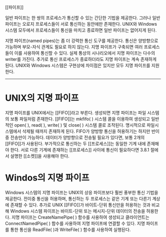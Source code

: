[[파이프]]

일반 파이프는 한 쌍의 프로세스가 통신할 수 있는 간단한 기법을 제공한다.
그러나 일반파이프는 오로지 프로세스들이 서로 통신하는 동안에만 존재한다.
UNIX와 Windows 시스템 모두에서 프로세스들이 통신을 마치고 종료하면 일반 파이프는 없어지게 된다.

지명 파이프(named pipes)는 좀 더 강력한 통신 도구를 제공한다.
통신은 양방향으로 가능하며 부모-자식 관계도 필요로 하지 않는다. 
지명 파이프가 구축되면 여러 프로세스들이 이를 사용하여 통신할 수 있다. 
실제 통상의 시나리오에서 지명 파이프는 다수의 writer를 가진다. 
추가로 통신 프로세스가 종료하더라도 지명 파이프는 계속 존재하게 된다. 
UNIX와 Windows 시스템은 구현상에 차이점은 있지만 모두 지명 파이프를 지원한다.

***

# UNIX의 지명 파이프

지명 파이프를 UNIX에서는 [[FIFO]]라고 부른다. 
생성되면 지명 파이프는 파일 시스템의 보통 파일처럼 존재한다. 
[[FIFO]]는 mkfifo( ) 시스템 콜을 이용하여 생성되고 일반적인 open( ), read( ), write( ) 및 close( ) 시스템 콜로 조작된다. 
명시적으로 파일시스템에서 삭제될 때까지 존재하게 된다. 
FIFO가 양방향 통신을 허용하기는 하지만 반이중 전송만이 가능하다. 
데이터가 양방향으로 전송될 필요가 있다면, 보통 2개의 [[FIFO]]가 사용된다. 
부가적으로 통신하는 두 [[프로세스]]는 동일한 기계 내에 존재해야 한다. 
서로 다른 기계에 존재하는 [[프로세스]] 사이에 통신이 필요하다면 3.8.1 절에서 설명한 [[소켓]]을 사용해야 한다.

# Windos의 지명 파이프

Windows 시스템의 지명 파이프는 UNIX의 상응 파이프보다 훨씬 풍부한 통신 기법을 제공한다.
전이중 통신을 허용하며, 통신하는 두 프로세스는 같은 기계 또는 다른기 계상에 존재할 수 있다. 
추가로 UNIX [[FIFO]]가 바이트-단위 통신만을 허용하는 것과 비교해 Windows 시스템 파이프는 바이트-단위 또는 메시지-단위 데이터의 전송을 허용한다. 
지명 파이프는 CreateNamePipe( ) 함수를 사용하여 생성되고 클라이언트는 ConnectNamedPipe( ) 함수를 사용하여 지명 파이프에 연결할 수 있다. 
지명 파이프를 통한 통신을 ReadFile( )과 WriteFile( ) 함수를 사용하여 실행된다.